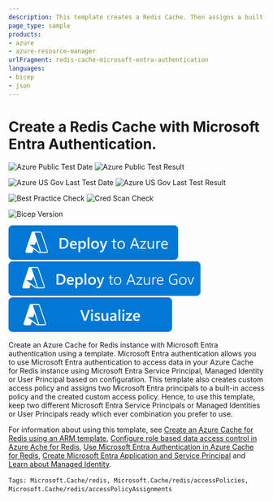 ```yaml
---
description: This template creates a Redis Cache. Then assigns a built-in access policy to a redis user. Then creates a custom access policy. And then assigns the custom access policy to another Redis user.
page_type: sample
products:
- azure
- azure-resource-manager
urlFragment: redis-cache-microsoft-entra-authentication
languages:
- bicep
- json
---
```

# Create a Redis Cache with Microsoft Entra Authentication.

![Azure Public Test Date](https://azurequickstartsservice.blob.core.windows.net/badges/quickstarts/microsoft.cache/redis-cache/PublicLastTestDate.svg)
![Azure Public Test Result](https://azurequickstartsservice.blob.core.windows.net/badges/quickstarts/microsoft.cache/redis-cache/PublicDeployment.svg)

![Azure US Gov Last Test Date](https://azurequickstartsservice.blob.core.windows.net/badges/quickstarts/microsoft.cache/redis-cache/FairfaxLastTestDate.svg)
![Azure US Gov Last Test Result](https://azurequickstartsservice.blob.core.windows.net/badges/quickstarts/microsoft.cache/redis-cache/FairfaxDeployment.svg)

![Best Practice Check](https://azurequickstartsservice.blob.core.windows.net/badges/quickstarts/microsoft.cache/redis-cache/BestPracticeResult.svg)
![Cred Scan Check](https://azurequickstartsservice.blob.core.windows.net/badges/quickstarts/microsoft.cache/redis-cache/CredScanResult.svg)

![Bicep Version](https://azurequickstartsservice.blob.core.windows.net/badges/quickstarts/microsoft.cache/redis-cache/BicepVersion.svg)

[![Deploy To Azure](https://raw.githubusercontent.com/Azure/azure-quickstart-templates/master/1-CONTRIBUTION-GUIDE/images/deploytoazure.svg?sanitize=true)](https://portal.azure.com/#create/Microsoft.Template/uri/https%3A%2F%2Fraw.githubusercontent.com%2FAzure%2Fazure-quickstart-templates%2Fmaster%2Fquickstarts%2Fmicrosoft.cache%2Fredis-cache-microsoft-entra-authentication%2Fazuredeploy.json)
[![Deploy To Azure US Gov](https://raw.githubusercontent.com/Azure/azure-quickstart-templates/master/1-CONTRIBUTION-GUIDE/images/deploytoazuregov.svg?sanitize=true)](https://portal.azure.us/#create/Microsoft.Template/uri/https%3A%2F%2Fraw.githubusercontent.com%2FAzure%2Fazure-quickstart-templates%2Fmaster%2Fquickstarts%2Fmicrosoft.cache%2Fredis-cache-microsoft-entra-authentication%2Fazuredeploy.json)
[![Visualize](https://raw.githubusercontent.com/Azure/azure-quickstart-templates/master/1-CONTRIBUTION-GUIDE/images/visualizebutton.svg?sanitize=true)](http://armviz.io/#/?load=https%3A%2F%2Fraw.githubusercontent.com%2FAzure%2Fazure-quickstart-templates%2Fmaster%2Fquickstarts%2Fmicrosoft.cache%2Fredis-cache-microsoft-entra-authentication%2Fazuredeploy.json)

Create an Azure Cache for Redis instance with Microsoft Entra authentication using a template. Microsoft Entra authentication allows you to use Microsoft Entra authentication to access data in your Azure Cache for Redis instance using Microsoft Entra Service Principal, Managed Identity or User Principal based on configuration. This template also creates custom access policy and assigns two Microsoft Entra principals to a built-in access policy and the created custom access policy. Hence, to use this template, keep two different Microsoft Entra Service Principals or Managed Identities or User Principals ready which ever combination you prefer to use.

For information about using this template, see [Create an Azure Cache for Redis using an ARM template](https://azure.microsoft.com/documentation/articles/cache-redis-cache-arm-provision/), [Configure role based data access control in Azure Ache for Redis](https://learn.microsoft.com/en-us/azure/azure-cache-for-redis/cache-configure-role-based-access-control#permissions-for-your-data-access-policy), [Use Microsoft Entra Authentication in Azure Cache for Redis](https://learn.microsoft.com/en-us/azure/azure-cache-for-redis/cache-azure-active-directory-for-authentication), [Create Microsoft Entra Application and Service Principal](https://learn.microsoft.com/en-us/azure/active-directory/develop/howto-create-service-principal-portal) and [Learn about Managed Identity](https://learn.microsoft.com/en-us/azure/active-directory/managed-identities-azure-resources/).

`Tags: Microsoft.Cache/redis, Microsoft.Cache/redis/accessPolicies, Microsoft.Cache/redis/accessPolicyAssignments`
